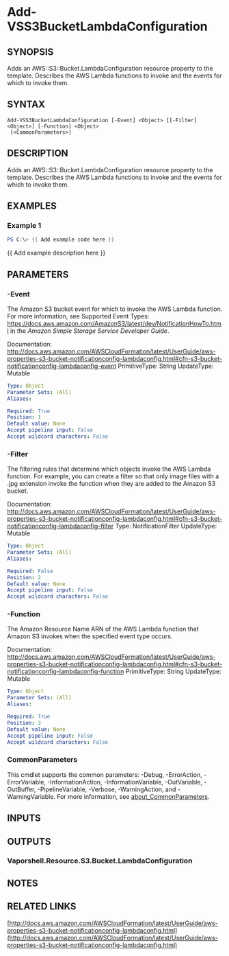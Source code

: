 # Add-VSS3BucketLambdaConfiguration

## SYNOPSIS
Adds an AWS::S3::Bucket.LambdaConfiguration resource property to the template.
Describes the AWS Lambda functions to invoke and the events for which to invoke them.

## SYNTAX

```
Add-VSS3BucketLambdaConfiguration [-Event] <Object> [[-Filter] <Object>] [-Function] <Object>
 [<CommonParameters>]
```

## DESCRIPTION
Adds an AWS::S3::Bucket.LambdaConfiguration resource property to the template.
Describes the AWS Lambda functions to invoke and the events for which to invoke them.

## EXAMPLES

### Example 1
```powershell
PS C:\> {{ Add example code here }}
```

{{ Add example description here }}

## PARAMETERS

### -Event
The Amazon S3 bucket event for which to invoke the AWS Lambda function.
For more information, see Supported Event Types: https://docs.aws.amazon.com/AmazonS3/latest/dev/NotificationHowTo.html in the *Amazon Simple Storage Service Developer Guide*.

Documentation: http://docs.aws.amazon.com/AWSCloudFormation/latest/UserGuide/aws-properties-s3-bucket-notificationconfig-lambdaconfig.html#cfn-s3-bucket-notificationconfig-lambdaconfig-event
PrimitiveType: String
UpdateType: Mutable

```yaml
Type: Object
Parameter Sets: (All)
Aliases:

Required: True
Position: 1
Default value: None
Accept pipeline input: False
Accept wildcard characters: False
```

### -Filter
The filtering rules that determine which objects invoke the AWS Lambda function.
For example, you can create a filter so that only image files with a .jpg extension invoke the function when they are added to the Amazon S3 bucket.

Documentation: http://docs.aws.amazon.com/AWSCloudFormation/latest/UserGuide/aws-properties-s3-bucket-notificationconfig-lambdaconfig.html#cfn-s3-bucket-notificationconfig-lambdaconfig-filter
Type: NotificationFilter
UpdateType: Mutable

```yaml
Type: Object
Parameter Sets: (All)
Aliases:

Required: False
Position: 2
Default value: None
Accept pipeline input: False
Accept wildcard characters: False
```

### -Function
The Amazon Resource Name ARN of the AWS Lambda function that Amazon S3 invokes when the specified event type occurs.

Documentation: http://docs.aws.amazon.com/AWSCloudFormation/latest/UserGuide/aws-properties-s3-bucket-notificationconfig-lambdaconfig.html#cfn-s3-bucket-notificationconfig-lambdaconfig-function
PrimitiveType: String
UpdateType: Mutable

```yaml
Type: Object
Parameter Sets: (All)
Aliases:

Required: True
Position: 3
Default value: None
Accept pipeline input: False
Accept wildcard characters: False
```

### CommonParameters
This cmdlet supports the common parameters: -Debug, -ErrorAction, -ErrorVariable, -InformationAction, -InformationVariable, -OutVariable, -OutBuffer, -PipelineVariable, -Verbose, -WarningAction, and -WarningVariable. For more information, see [about_CommonParameters](http://go.microsoft.com/fwlink/?LinkID=113216).

## INPUTS

## OUTPUTS

### Vaporshell.Resource.S3.Bucket.LambdaConfiguration
## NOTES

## RELATED LINKS

[http://docs.aws.amazon.com/AWSCloudFormation/latest/UserGuide/aws-properties-s3-bucket-notificationconfig-lambdaconfig.html](http://docs.aws.amazon.com/AWSCloudFormation/latest/UserGuide/aws-properties-s3-bucket-notificationconfig-lambdaconfig.html)

